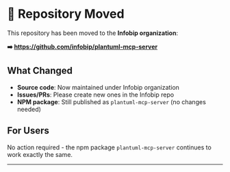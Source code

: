 # 🚚 Repository Moved

This repository has been moved to the **Infobip organization**:

**➡️ https://github.com/infobip/plantuml-mcp-server**

## What Changed
- **Source code**: Now maintained under Infobip organization
- **Issues/PRs**: Please create new ones in the Infobip repo
- **NPM package**: Still published as `plantuml-mcp-server` (no changes needed)

## For Users
No action required - the npm package `plantuml-mcp-server` continues to work exactly the same.

---
